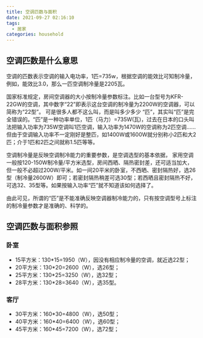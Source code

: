 ```yaml
---
title: 空调匹数与面积
date: 2021-09-27 02:16:10
tags:
  - 居家
categories: household
---
```



## 空调匹数是什么意思


空调的匹数表示空调的输入电功率，1匹=735w，根据空调的能效比可知制冷量，例如，能效比3.0，那么一匹空调制冷量是2205瓦。

国家标准规定，房间空调器的大小按制冷量参数标注。比如一台型号为KFR-22GW的空调，其中数字“22”即表示这台空调的制冷量为2200W的空调器，可以简称为“22型”。 可是很多人都不这么叫，而是叫多少多少 “匹”，其实叫“匹”是完全错误的。“匹”是一种功率单位，1匹（马力）=735W(瓦)，过去在日本的口头叫法把输入功率为735W空调叫1匹空调，输入功率为1470W的空调称为2匹空调......但由于空调输入功率不一定刚好是整匹，如1400W或1600W就分别称小2匹和大2匹；介于1匹和2匹之间就称1.5匹等等。

空调制冷量是反映空调制冷能力的重要参数，是空调选型的基本依据， 家用空调一般按120-150W制冷量/平方米选型，房间西晒、隔热密封差，还可适当加大，但一般不必超过200W/平米。如一间20平米的卧室，不西晒、密封隔热好，选26型（制冷量2600W）即可；若密封隔热稍差可选30型；若西晒且密封隔热不好，可选32、35型等。如果按输入功率“匹”就不知道该如何选择了。

由此可见，所谓的“匹”是不能准确反映空调器制冷能力的，只有按空调型号上标注的制冷量参数才是准确的、科学的。


## 空调匹数与面积参照

### 卧室

- 15平方米：130*15=1950（W），因没有相应制冷量的空调，就近选22型；
- 20平方米：130*20=2600（W），选26型；
- 25平方米：130*25=3250（W），选32型；
- 28平方米：130*28=3640（W），选35型。

### 客厅

- 30平方米：160*30=4800（W），选50型；
- 40平方米：160*40=6400（W），选60型；
- 45平方米：160*45=7200（W），选72型；

